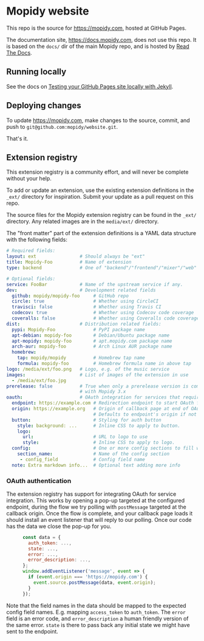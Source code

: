 # Mopidy website

This repo is the source for https://mopidy.com, hosted at GitHub Pages.

The documentation site, https://docs.mopidy.com, does not use this repo. It is
based on the `docs/` dir of the main Mopidy repo, and is hosted by [Read The
Docs](https://readthedocs.org/).


## Running locally

See the docs on [Testing your GitHub Pages site locally with Jekyll][1].

[1]: https://help.github.com/en/articles/testing-your-github-pages-site-locally-with-jekyll


## Deploying changes

To update https://mopidy.com, make changes to the source, commit, and push to
`git@github.com:mopidy/website.git`.

That's it.


## Extension registry

This extension registry is a community effort, and will never be complete
without your help.

To add or update an extension, use the existing extension definitions in the
`_ext/` directory for inspiration. Submit your update as a pull request on
this repo.

The source files for the Mopidy extension registry can be found in the
`_ext/` directory. Any related images are in the `media/ext/` directory.

The "front matter" part of the extension definitions is a YAML data structure
with the following fields:

``` yaml
# Required fields:
layout: ext                # Should always be "ext"
title: Mopidy-Foo          # Name of extension
type: backend              # One of "backend"/"frontend"/"mixer"/"web"

# Optional fields:
service: FooBar            # Name of the upstream service if any.
dev:                       # Development related fields
  github: mopidy/mopidy-foo     # GitHub repo
  circle: true                  # Whether using CircleCI
  travisci: false               # Whether using Travis CI
  codecov: true                 # Whether using Codecov code coverage
  coveralls: false              # Whether using Coveralls code coverage
dist:                      # Distribution related fields:
  pypi: Mopidy-Foo              # PyPI package name
  apt-debian: mopidy-foo        # Debian/Ubuntu package name
  apt-mopidy: mopidy-foo        # apt.mopidy.com package name
  arch-aur: mopidy-foo          # Arch Linux AUR package name
  homebrew:
    tap: mopidy/mopidy          # Homebrew tap name
    formula: mopidy-foo         # Homebrew formula name in above tap
logo: /media/ext/foo.png   # Logo, e.g. of the music service
images:                    # List of images of the extension in use
  - /media/ext/foo.jpg
prerelease: false          # True when only a prerelease version is compatible
                           # with Mopidy 3.x
oauth:                     # OAuth integration for services that require tokens
  endpoint: https://example.com # Redirection endpoint to start OAuth flow
  origin: https://example.org   # Origin of callback page at end of OAuth flow
                                # Defaults to endpoint's origin if not set
  button:                       # Styling for auth button
    style: background: ...      # Inline CSS to apply to button.
    logo:
      url:                      # URL to logo to use
      style:                    # Inline CSS to apply to logo.
  config:                       # One or more config sections to fill with data
    section_name:               # Name of the config section
     - config_field             # Config field name
  note: Extra markdown info...  # Optional text adding more info
```

### OAuth authentication

The extension registry has support for integrating OAuth for service
integration. This works by opening a pop-up targeted at the configured
endpoint, during the flow we try polling with `postMessage` targeted at the
callback origin. Once the flow is complete, and your callback page loads it
should install an event listener that will reply to our polling. Once our code
has the data we close the pop-up for you.

``` javascript
      const data = {
        auth_token: ...,
        state: ...,
        error: ...,
        error_description: ...,
      };
      window.addEventListener('message', event => {
        if (event.origin === 'https://mopidy.com') {
          event.source.postMessage(data, event.origin);
        }
      });
```

Note that the field names in the data should be mapped to the expected config
field names. E.g. mapping `access_token` to `auth_token`. The `error` field is
an error code, and `error_description` a human friendly version of the same
error. `state` is there to pass back any initial state we might have sent to
the endpoint.
